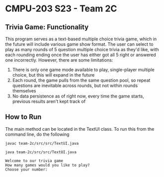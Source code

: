 # CMPU-203 S23 - Team 2C



## Trivia Game: Functionality

This program serves as a text-based multiple choice trivia game, which in the future will
include various game show format. The user can select to play as many rounds of
5 question multiple choice trivia as they'd like, with each rounding ending once the user
has either got all 5 right or answered one incorrectly. However, there are some limitations:
1. There is only one game mode available to play, single-player multiple choice, but this will
expand in the future
2. Each round, the game pulls from the same question pool, so repeat questions are inevitable across
rounds, but not within rounds themselves
3. No data persistence as of right now, every time the game starts, previous results aren't kept track of



## How to Run
The main method can be located in the TextUI class. To run this from the command line,
do the following
```
javac team-2c/src/src/TextUI.java

java team-2c/src/src/TextUI.java

Welcome to our trivia game
How many games would you like to play?
Choose your number:  
```